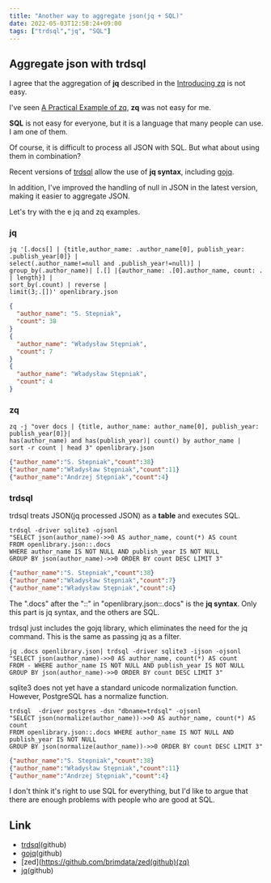 ```yaml
---
title: "Another way to aggregate json(jq + SQL)"
date: 2022-05-03T12:58:24+09:00
tags: ["trdsql","jq", "SQL"]
---
```


## Aggregate json with trdsql

I agree that the aggregation of **jq** described in the [Introducing zq](https://www.brimdata.io/blog/introducing-zq/) is not easy.

I've seen [A Practical Example of zq](https://www.brimdata.io/blog/introducing-zq/#a-practical-example), **zq** was not easy for me.

**SQL** is not easy for everyone, but it is a language that many people can use.
I am one of them.

Of course, it is difficult to process all JSON with SQL.
But what about using them in combination?

Recent versions of [trdsql](https://github.com/noborus/trdsql) allow the use of **jq syntax**, including [gojq](https://github.com/itchyny/gojq).

In addition, I've improved the handling of null in JSON in the latest version,
making it easier to aggregate JSON.

Let's try with the e jq and zq examples.

### jq

```console
jq '[.docs[] | {title,author_name: .author_name[0], publish_year: .publish_year[0]} |
select(.author_name!=null and .publish_year!=null)] |
group_by(.author_name)| [.[] |{author_name: .[0].author_name, count: . | length}] |
sort_by(.count) | reverse |
limit(3;.[])' openlibrary.json
```

```json
{
  "author_name": "S. Stepniak",
  "count": 38
}
{
  "author_name": "Władysław Stępniak",
  "count": 7
}
{
  "author_name": "Władysław Stępniak",
  "count": 4
}
```

### zq

```console
zq -j "over docs | {title, author_name: author_name[0], publish_year: publish_year[0]}|
has(author_name) and has(publish_year)| count() by author_name |
sort -r count | head 3" openlibrary.json
```

```json
{"author_name":"S. Stepniak","count":38}
{"author_name":"Władysław Stępniak","count":11}
{"author_name":"Andrzej Stępniak","count":4}
```

### trdsql

trdsql treats JSON(jq processed JSON) as a **table** and executes SQL.

```console
trdsql -driver sqlite3 -ojsonl 
"SELECT json(author_name)->>0 AS author_name, count(*) AS count
FROM openlibrary.json::.docs 
WHERE author_name IS NOT NULL AND publish_year IS NOT NULL
GROUP BY json(author_name)->>0 ORDER BY count DESC LIMIT 3"
```

```json
{"author_name":"S. Stepniak","count":38}
{"author_name":"Władysław Stępniak","count":7}
{"author_name":"Władysław Stępniak","count":4}
```

The ".docs" after the "::" in "openlibrary.json::.docs" is the **jq syntax**.
Only this part is jq syntax, and the others are SQL.

trdsql just includes the gojq library, which eliminates the need for the jq command.
This is the same as passing jq as a filter.

```console
jq .docs openlibrary.json| trdsql -driver sqlite3 -ijson -ojsonl 
"SELECT json(author_name)->>0 AS author_name, count(*) AS count 
FROM - WHERE author_name IS NOT NULL AND publish_year IS NOT NULL 
GROUP BY json(author_name)->>0 ORDER BY count DESC LIMIT 3"
```

sqlite3 does not yet have a standard unicode normalization function.
However, PostgreSQL has a normalize function.

```console
trdsql  -driver postgres -dsn "dbname=trdsql" -ojsonl 
"SELECT json(normalize(author_name))->>0 AS author_name, count(*) AS count
FROM openlibrary.json::.docs WHERE author_name IS NOT NULL AND publish_year IS NOT NULL
GROUP BY json(normalize(author_name))->>0 ORDER BY count DESC LIMIT 3"
```

```json
{"author_name":"S. Stepniak","count":38}
{"author_name":"Władysław Stępniak","count":11}
{"author_name":"Andrzej Stępniak","count":4}
```

I don't think it's right to use SQL for everything,
but I'd like to argue that there are enough problems with people who are good at SQL.

## Link

* [trdsql](https://github.com/noborus/trdsql)(github)
* [gojq](https://github.com/itchyny/gojq)(github)
* [zed](https://github.com/brimdata/zed(github)(zq)
* [jq](https://github.com/stedolan/jq)(github)
